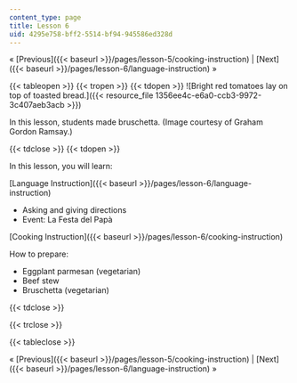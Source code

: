 ```yaml
---
content_type: page
title: Lesson 6
uid: 4295e758-bff2-5514-bf94-945586ed328d
---
```


« [Previous]({{< baseurl >}}/pages/lesson-5/cooking-instruction) | [Next]({{< baseurl >}}/pages/lesson-6/language-instruction) »

{{< tableopen >}}
{{< tropen >}}
{{< tdopen >}}
![Bright red tomatoes lay on top of toasted bread.]({{< resource_file 1356ee4c-e6a0-ccb3-9972-3c407aeb3acb >}})  

In this lesson, students made bruschetta. (Image courtesy of Graham Gordon Ramsay.)


{{< tdclose >}}
{{< tdopen >}}


In this lesson, you will learn:

[Language Instruction]({{< baseurl >}}/pages/lesson-6/language-instruction)

*   Asking and giving directions
*   Event: La Festa del Papà

[Cooking Instruction]({{< baseurl >}}/pages/lesson-6/cooking-instruction)

How to prepare:

*   Eggplant parmesan (vegetarian)
*   Beef stew
*   Bruschetta (vegetarian)


{{< tdclose >}}

{{< trclose >}}

{{< tableclose >}}

« [Previous]({{< baseurl >}}/pages/lesson-5/cooking-instruction) | [Next]({{< baseurl >}}/pages/lesson-6/language-instruction) »